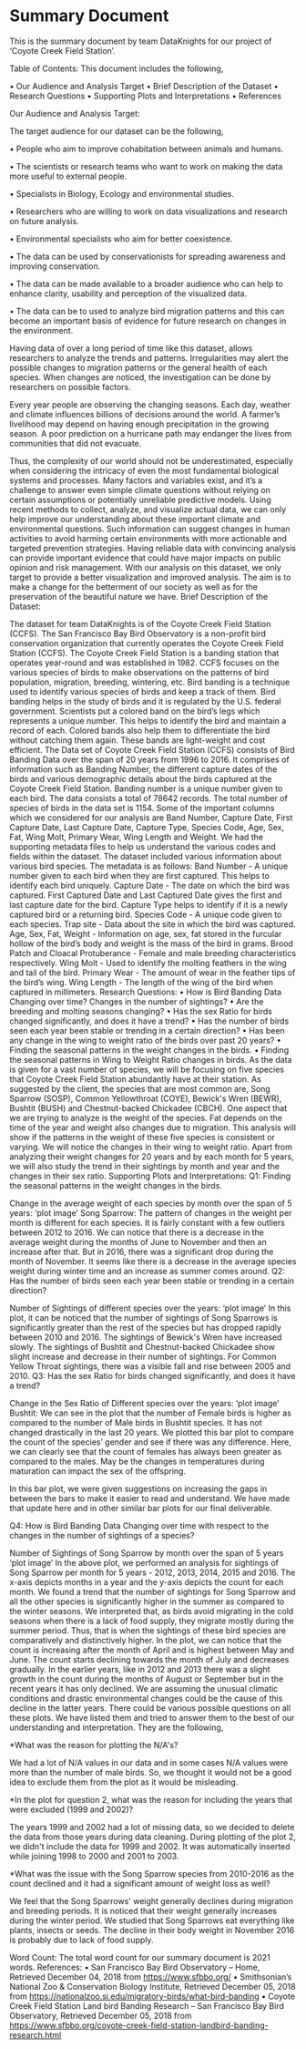 
# Summary Document

This is the summary document by team DataKnights for our project of ‘Coyote Creek Field Station’. 

Table of Contents:
This document includes the following,

•	Our Audience and Analysis Target 
•	Brief Description of the Dataset 
•	Research Questions 
•	Supporting Plots and Interpretations
•	References

Our Audience and Analysis Target:

The target audience for our dataset can be the following, 

•	People who aim to improve cohabitation between animals and humans.

•	The scientists or research teams who want to work on making the data more useful to external people.

•	Specialists in Biology, Ecology and environmental studies.

•	Researchers who are willing to work on data visualizations and research on future analysis. 

•	Environmental specialists who aim for better coexistence. 

•	The data can be used by conservationists for spreading awareness and improving conservation. 

•	The data can be made available to a broader audience who can help to enhance clarity, usability and perception of the visualized data. 

•	The data can be to used to analyze bird migration patterns and this can become an important basis of evidence for future research on changes in the environment.

Having data of over a long period of time like this dataset, allows researchers to analyze the trends and patterns. Irregularities may alert the possible changes to migration patterns or the general health of each species. When changes are noticed, the investigation can be done by researchers on possible factors.

Every year people are observing the changing seasons. Each day, weather and climate influences billions of decisions around the world. A farmer’s livelihood may depend on having enough precipitation in the growing season. A poor prediction on a hurricane path may endanger the lives from communities that did not evacuate.

Thus, the complexity of our world should not be underestimated, especially when considering the intricacy of even the most fundamental biological systems and processes. Many factors and variables exist, and it’s a challenge to answer even simple climate questions without relying on certain assumptions or potentially unreliable predictive models. Using recent methods to collect, analyze, and visualize actual data, we can only help improve our understanding about these important climate and environmental questions. 
Such information can suggest changes in human activities to avoid harming certain environments with more actionable and targeted prevention strategies. Having reliable data with convincing analysis can provide important evidence that could have major impacts on public opinion and risk management.
With our analysis on this dataset, we only target to provide a better visualization and improved analysis. The aim is to make a change for the betterment of our society as well as for the preservation of the beautiful nature we have.
Brief Description of the Dataset:

The dataset for team DataKnights is of the Coyote Creek Field Station (CCFS). The San Francisco Bay Bird Observatory is a non-profit bird conservation organization that currently operates the Coyote Creek Field Station (CCFS). The Coyote Creek Field Station is a banding station that operates year-round and was established in 1982. CCFS focuses on the various species of birds to make observations on the patterns of bird population, migration, breeding, wintering, etc. 
Bird banding is a technique used to identify various species of birds and keep a track of them. Bird banding helps in the study of birds and it is regulated by the U.S. federal government. Scientists put a colored band on the bird’s legs which represents a unique number. This helps to identify the bird and maintain a record of each. Colored bands also help them to differentiate the bird without catching them again. These bands are light-weight and cost efficient.
The Data set of Coyote Creek Field Station (CCFS) consists of Bird Banding Data over the span of 20 years from 1996 to 2016. It comprises of information such as Banding Number, the different capture dates of the birds and various demographic details about the birds captured at the Coyote Creek Field Station. Banding number is a unique number given to each bird. The data consists a total of 78642 records. The total number of species of birds in the data set is 1154. Some of the important columns which we considered for our analysis are Band Number, Capture Date, First Capture Date, Last Capture Date, Capture Type, Species Code, Age, Sex, Fat, Wing Molt, Primary Wear, Wing Length and Weight.
We had the supporting metadata files to help us understand the various codes and fields within the dataset. The dataset included various information about various bird species. 
The metadata is as follows:
Band Number - A unique number given to each bird when they are first captured. This helps to identify each bird uniquely.
Capture Date - The date on which the bird was captured. First Captured Date and Last Captured Date gives the first and last capture date for the bird. Capture Type helps to identify if it is a newly captured bird or a returning bird. 
Species Code - A unique code given to each species.
Trap site - Data about the site in which the bird was captured.
Age, Sex, Fat, Weight - Information on age, sex, fat stored in the furcular hollow of the bird’s body and weight is the mass of the bird in grams.
Brood Patch and Cloacal Protuberance - Female and male breeding characteristics respectively. 
Wing Molt - Used to identify the molting feathers in the wing and tail of the bird.
Primary Wear - The amount of wear in the feather tips of the bird’s wing.
Wing Length - The length of the wing of the bird when captured in millimeters.
Research Questions:
•	How is Bird Banding Data Changing over time? Changes in the number of sightings?
•	Are the breeding and molting seasons changing?
•	Has the sex Ratio for birds changed significantly, and does it have a trend?
•	Has the number of birds seen each year been stable or trending in a certain direction?
•	Has been any change in the wing to weight ratio of the birds over past 20 years?
•	Finding the seasonal patterns in the weight changes in the birds.
•	Finding the seasonal patterns in Wing to Weight Ratio changes in birds.
As the data is given for a vast number of species, we will be focusing on five species that Coyote Creek Field Station abundantly have at their station. As suggested by the client, the species that are most common are, Song Sparrow (SOSP), Common Yellowthroat (COYE), Bewick's Wren (BEWR), Bushtit (BUSH) and Chestnut-backed Chickadee (CBCH). 
One aspect that we are trying to analyze is the weight of the species. Fat depends on the time of the year and weight also changes due to migration. This analysis will show if the patterns in the weight of these five species is consistent or varying. We will notice the changes in their wing to weight ratio. Apart from analyzing their weight changes for 20 years and by each month for 5 years, we will also study the trend in their sightings by month and year and the changes in their sex ratio.
Supporting Plots and Interpretations:
Q1: Finding the seasonal patterns in the weight changes in the birds.

Change in the average weight of each species by month over the span of 5 years:
‘plot image’
Song Sparrow: The pattern of changes in the weight per month is different for each species. It is fairly constant with a few outliers between 2012 to 2016. We can notice that there is a decrease in the average weight during the months of June to November and then an increase after that. But in 2016, there was a significant drop during the month of November. It seems like there is a decrease in the average species weight during winter time and an increase as summer comes around.
Q2: Has the number of birds seen each year been stable or trending in a certain direction?

Number of Sightings of different species over the years:
‘plot image’
In this plot, it can be noticed that the number of sightings of Song Sparrows is significantly greater than the rest of the species but has dropped rapidly between 2010 and 2016. The sightings of Bewick's Wren have increased slowly. The sightings of Bushtit and Chestnut-backed Chickadee show slight increase and decrease in their number of sightings.  For Common Yellow Throat sightings, there was a visible fall and rise between 2005 and 2010.
Q3: Has the sex Ratio for birds changed significantly, and does it have a trend?

Change in the Sex Ratio of Different species over the years:
‘plot image’
Bushtit: We can see in the plot that the number of Female birds is higher as compared to the number of Male birds in Bushtit species. It has not changed drastically in the last 20 years. We plotted this bar plot to compare the count of the species’ gender and see if there was any difference. Here, we can clearly see that the count of females has always been greater as compared to the males. May be the changes in temperatures during maturation can impact the sex of the offspring.

In this bar plot, we were given suggestions on increasing the gaps in between the bars to make it easier to read and understand. We have made that update here and in other similar bar plots for our final deliverable. 

Q4: How is Bird Banding Data Changing over time with respect to the changes in the number of sightings of a species?

Number of Sightings of Song Sparrow by month over the span of 5 years
‘plot image’
In the above plot, we performed an analysis for sightings of Song Sparrow per month for 5 years - 2012, 2013, 2014, 2015 and 2016. The x-axis depicts months in a year and the y-axis depicts the count for each month. We found a trend that the number of sightings for Song Sparrow and all the other species is significantly higher in the summer as compared to the winter seasons. We interpreted that, as birds avoid migrating in the cold seasons when there is a lack of food supply, they migrate mostly during the summer period. Thus, that is when the sightings of these bird species are comparatively and distinctively higher. 
In the plot, we can notice that the count is increasing after the month of April and is highest between May and June. The count starts declining towards the month of July and decreases gradually. In the earlier years, like in 2012 and 2013 there was a slight growth in the count during the months of August or September but in the recent years it has only declined. We are assuming the unusual climatic conditions and drastic environmental changes could be the cause of this decline in the latter years.
There could be various possible questions on all these plots. We have listed them and tried to answer them to the best of our understanding and interpretation. They are the following, 

*What was the reason for plotting the N/A's?

We had a lot of N/A values in our data and in some cases N/A values were more than the number of male birds. So, we thought it would not be a good idea to exclude them from the plot as it would be misleading.

*In the plot for question 2, what was the reason for including the years that were excluded (1999 and 2002)?

The years 1999 and 2002 had a lot of missing data, so we decided to delete the data from those years during data cleaning. During plotting of the plot 2, we didn't include the data for 1999 and 2002. It was automatically inserted while joining 1998 to 2000 and 2001 to 2003. 

*What was the issue with the Song Sparrow species from 2010-2016 as the count declined and it had a significant amount of weight loss as well?

We feel that the Song Sparrows' weight generally declines during migration and breeding periods. It is noticed that their weight generally increases during the winter period. We studied that Song Sparrows eat everything like plants, insects or seeds. The decline in their body weight in November 2016 is probably due to lack of food supply.

Word Count: The total word count for our summary document is 2021 words.
References:
•	San Francisco Bay Bird Observatory – Home, Retrieved December 04, 2018  from https://www.sfbbo.org/
•	Smithsonian’s National Zoo & Conservation Biology Institute, Retrieved December 05, 2018 from https://nationalzoo.si.edu/migratory-birds/what-bird-banding
•	Coyote Creek Field Station Land bird Banding Research – San Francisco Bay Bird Observatory, Retrieved December 05, 2018 from https://www.sfbbo.org/coyote-creek-field-station-landbird-banding-research.html






